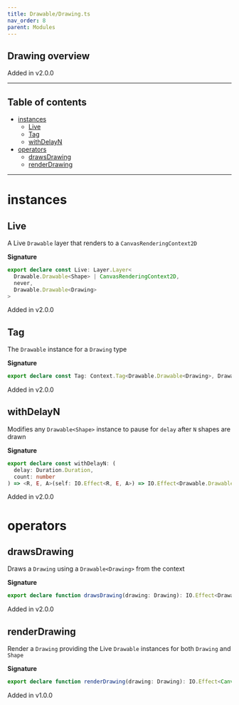 ```yaml
---
title: Drawable/Drawing.ts
nav_order: 8
parent: Modules
---
```


## Drawing overview

Added in v2.0.0

---

<h2 class="text-delta">Table of contents</h2>

- [instances](#instances)
  - [Live](#live)
  - [Tag](#tag)
  - [withDelayN](#withdelayn)
- [operators](#operators)
  - [drawsDrawing](#drawsdrawing)
  - [renderDrawing](#renderdrawing)

---

# instances

## Live

A Live `Drawable` layer that renders to a `CanvasRenderingContext2D`

**Signature**

```ts
export declare const Live: Layer.Layer<
  Drawable.Drawable<Shape> | CanvasRenderingContext2D,
  never,
  Drawable.Drawable<Drawing>
>
```

Added in v2.0.0

## Tag

The `Drawable` instance for a `Drawing` type

**Signature**

```ts
export declare const Tag: Context.Tag<Drawable.Drawable<Drawing>, Drawable.Drawable<Drawing>>
```

Added in v2.0.0

## withDelayN

Modifies any `Drawable<Shape>` instance to pause
for `delay` after `N` shapes are drawn

**Signature**

```ts
export declare const withDelayN: (
  delay: Duration.Duration,
  count: number
) => <R, E, A>(self: IO.Effect<R, E, A>) => IO.Effect<Drawable.Drawable<Drawing> | R, E, A>
```

Added in v2.0.0

# operators

## drawsDrawing

Draws a `Drawing` using a `Drawable<Drawing>`
from the context

**Signature**

```ts
export declare function drawsDrawing(drawing: Drawing): IO.Effect<Drawable.Drawable<Drawing>, never, void>
```

Added in v2.0.0

## renderDrawing

Render a `Drawing` providing the Live `Drawable`
instances for both `Drawing` and `Shape`

**Signature**

```ts
export declare function renderDrawing(drawing: Drawing): IO.Effect<CanvasRenderingContext2D, never, void>
```

Added in v1.0.0
